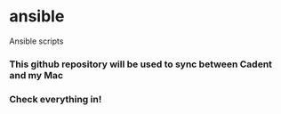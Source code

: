 # ansible
Ansible scripts

### This github repository will be used to sync between Cadent and my Mac
### Check everything in!
###
